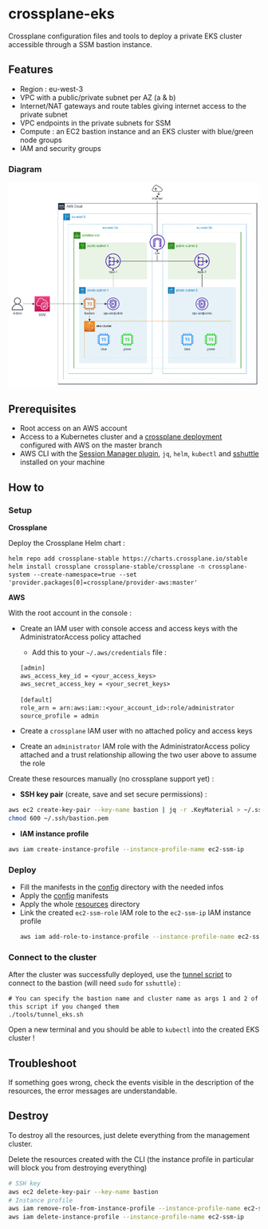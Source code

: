 # crossplane-eks

Crossplane configuration files and tools to deploy a private EKS cluster accessible through a SSM bastion instance.

## Features

- Region : eu-west-3
- VPC with a public/private subnet per AZ (a & b)
- Internet/NAT gateways and route tables giving internet access to the private subnet
- VPC endpoints in the private subnets for SSM
- Compute : an EC2 bastion instance and an EKS cluster with blue/green node groups
- IAM and security groups

### Diagram

![architecture-diagram](./docs/crossplane.drawio.png)

## Prerequisites

- Root access on an AWS account
- Access to a Kubernetes cluster and a [crossplane deployment](https://crossplane.io/docs/v1.6/reference/install.html) configured with AWS on the master branch
- AWS CLI with the [Session Manager plugin](https://docs.aws.amazon.com/systems-manager/latest/userguide/session-manager-working-with-install-plugin.html), `jq`, `helm`, `kubectl` and [sshuttle](https://sshuttle.readthedocs.io/en/stable/) installed on your machine

## How to

### Setup

**Crossplane**

Deploy the Crossplane Helm chart :

```
helm repo add crossplane-stable https://charts.crossplane.io/stable
helm install crossplane crossplane-stable/crossplane -n crossplane-system --create-namespace=true --set 'provider.packages[0]=crossplane/provider-aws:master'
```

**AWS**

With the root account in the console :

- Create an IAM user with console access and access keys with the AdministratorAccess policy attached

  - Add this to your `~/.aws/credentials` file :

  ```
  [admin]
  aws_access_key_id = <your_access_keys>
  aws_secret_access_key = <your_secret_keys>

  [default]
  role_arn = arn:aws:iam::<your_account_id>:role/administrator
  source_profile = admin
  ```

- Create a `crossplane` IAM user with no attached policy and access keys
- Create an `administrator` IAM role with the AdministratorAccess policy attached and a trust relationship allowing the two user above to assume the role

Create these resources manually (no crossplane support yet) :

- **SSH key pair** (create, save and set secure permissions) :

```bash
aws ec2 create-key-pair --key-name bastion | jq -r .KeyMaterial > ~/.ssh/bastion.pem
chmod 600 ~/.ssh/bastion.pem
```

- **IAM instance profile**

```bash
aws iam create-instance-profile --instance-profile-name ec2-ssm-ip
```

### Deploy

- Fill the manifests in the [config](./config) directory with the needed infos
- Apply the [config](./config) manifests
- Apply the whole [resources](./resources) directory
- Link the created `ec2-ssm-role` IAM role to the `ec2-ssm-ip` IAM instance profile
  ```bash
  aws iam add-role-to-instance-profile --instance-profile-name ec2-ssm-ip --role-name ec2-ssm-role
  ```

### Connect to the cluster

After the cluster was successfully deployed, use the [tunnel script](./tools/tunnel_eks.sh) to connect to the bastion (will need `sudo` for `sshuttle`) :

```
# You can specify the bastion name and cluster name as args 1 and 2 of this script if you changed them
./tools/tunnel_eks.sh
```

Open a new terminal and you should be able to `kubectl` into the created EKS cluster !

## Troubleshoot

If something goes wrong, check the events visible in the description of the resources, the error messages are understandable.

## Destroy

To destroy all the resources, just delete everything from the management cluster.

Delete the resources created with the CLI (the instance profile in particular will block you from destroying everything)

```bash
# SSH key
aws ec2 delete-key-pair --key-name bastion
# Instance profile
aws iam remove-role-from-instance-profile --instance-profile-name ec2-ssm-ip --role-name ec2-ssm-role
aws iam delete-instance-profile --instance-profile-name ec2-ssm-ip
```
